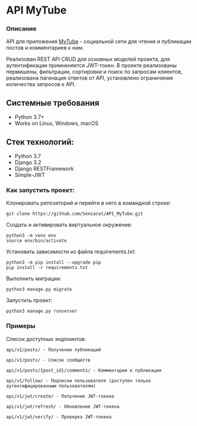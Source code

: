 # API MyTube

### Описание
API для приложения [MyTube](https://github.com/Seniacat/MyTube) - социальной сети для чтения и публикации постов и комментариев к ним.

Реализован REST API CRUD для основных моделей проекта, для аутентификации примненяется JWT-токен. В проекте реализованы пермишены, фильтрации, сортировки и поиск по запросам клиентов, реализована пагинация ответов от API, установлено ограничение количества запросов к API.

## Системные требования
- Python 3.7+
- Works on Linux, Windows, macOS

## Стек технологий:
- Python 3.7
- Django 3.2
- Django RESTFramework
- Simple-JWT

### Как запустить проект:

Клонировать репозиторий и перейти в него в командной строке:
```
git clone https://github.com/Seniacat/API_MyTube.git
```
Cоздать и активировать виртуальное окружение:
```
python3 -m venv env
source env/bin/activate
```
Установить зависимости из файла requirements.txt:
```
python3 -m pip install --upgrade pip
pip install -r requirements.txt
```
Выполнить миграции:
```
python3 manage.py migrate
```
Запустить проект:
```
python3 manage.py runserver
```

### Примеры

Список доступных эндпоинтов:

```
api/v1/posts/ - Получение публикаций
```
```
api/v1/posts/ - Список сообществ
```
```
api/v1/posts/{post_id}/comments/ - Комментарии к публикации
```
```
api/v1/follow/ - Подписки пользователя (доступен только аутентифицированным пользователям)
```
```
api/v1/jwt/create/ - Получение JWT-токена
```
```
api/v1/jwt/refresh/ - Обновление JWT-токена
```
```
api/v1/jwt/verify/ - Проверка JWT-токена
```
